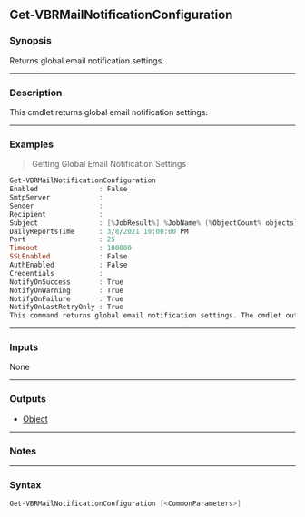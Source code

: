 Get-VBRMailNotificationConfiguration
------------------------------------

### Synopsis
Returns global email notification settings.

---

### Description

This cmdlet returns global email notification settings.

---

### Examples
> Getting Global Email Notification Settings

```PowerShell
Get-VBRMailNotificationConfiguration
Enabled               : False
SmtpServer            :
Sender                :
Recipient             :
Subject               : [%JobResult%] %JobName% (%ObjectCount% objects) %Issues%
DailyReportsTime      : 3/8/2021 10:00:00 PM
Port                  : 25
Timeout               : 100000
SSLEnabled            : False
AuthEnabled           : False
Credentials           :
NotifyOnSuccess       : True
NotifyOnWarning       : True
NotifyOnFailure       : True
NotifyOnLastRetryOnly : True
This command returns global email notification settings. The cmdlet output will contain details on notification settings.
```

---

### Inputs
None

---

### Outputs
* [Object](https://learn.microsoft.com/en-us/dotnet/api/System.Object)

---

### Notes

---

### Syntax
```PowerShell
Get-VBRMailNotificationConfiguration [<CommonParameters>]
```
